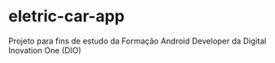 # eletric-car-app
Projeto para fins de estudo da Formação Android Developer da Digital Inovation One (DIO)
